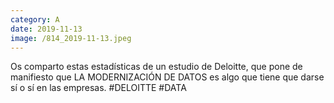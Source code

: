 ```yaml
--- 
category: A 
date: 2019-11-13 
image: /814_2019-11-13.jpeg 
--- 
```


Os comparto estas estadísticas de un estudio de Deloitte, que pone de manifiesto que LA MODERNIZACIÓN DE DATOS es algo que tiene que darse sí o sí en las empresas. #DELOITTE #DATA
